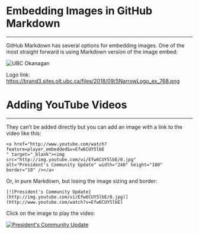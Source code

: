 # Embedding Images in GitHub Markdown
___
GitHub Markdown has several options for embedding images. One of the most straight forward is using Markdown version of the image embed:


![UBC Okanagan](https://brand3.sites.olt.ubc.ca/files/2018/09/5NarrowLogo_ex_768.png)

Logo link: https://brand3.sites.olt.ubc.ca/files/2018/09/5NarrowLogo_ex_768.png

# Adding YouTube Videos
____
They can’t be added directly but you can add an image with a link to the video like this:
```
<a href="http://www.youtube.com/watch?feature=player_embedded&v=Efw6CUY5lbE
" target="_blank"><img src="http://img.youtube.com/vi/Efw6CUY5lbE/0.jpg" 
alt="President's Community Update" width="240" height="180" border="10" /></a>
```

Or, in pure Markdown, but losing the image sizing and border:

`[![President's Community Update](http://img.youtube.com/vi/Efw6CUY5lbE/0.jpg)](http://www.youtube.com/watch?v=Efw6CUY5lbE)`

Click on the image to play the video:

[![President's Community Update](http://img.youtube.com/vi/Efw6CUY5lbE/0.jpg)](http://www.youtube.com/watch?v=Efw6CUY5lbE)





